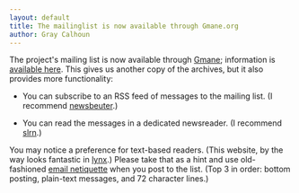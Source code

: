 ```yaml
---
layout: default
title: The mailinglist is now available through Gmane.org
author: Gray Calhoun
---
```


The project's mailing list is now available through [Gmane][];
information is [available here][a]. This gives us another copy of the
archives, but it also provides more functionality:

* You can subscribe to an RSS feed of messages to the mailing list. (I
  recommend [newsbeuter][].)

* You can read the messages in a dedicated newsreader. (I recommend
  [slrn][].)

You may notice a preference for text-based readers. (This website, by
the way looks fantastic in [lynx][].) Please take that
as a hint and use old-fashioned [email netiquette][b] when you post to
the list. (Top 3 in order: bottom posting, plain-text messages, and 72
character lines.)

[Gmane]: http://gmane.org
[lynx]: http://lynx.browser.org/
[newsbeuter]: http://www.newsbeuter.org
[slrn]: http://slrn.sourceforge.net/
[a]: http://dir.gmane.org/gmane.science.economics.econometricslibrary
[b]: http://linux.sgms-centre.com/misc/netiquette.php
